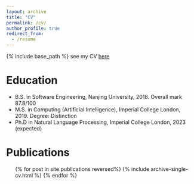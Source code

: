 ```yaml
---
layout: archive
title: "CV"
permalink: /cv/
author_profile: true
redirect_from:
  - /resume
---
```


{% include base_path %}
see my CV [here](https://nickeilf.github.io/files/My_CV.pdf)

Education
======
* B.S. in Software Engineering, Nanjing University, 2018. Overall mark 87.8/100
* M.S. in Computing (Artificial Intelligence), Imperial College London, 2019. Degree: Distinction
* Ph.D in Natural Language Processing, Imperial College London, 2023 (expected)

<!-- Work experience
======
* Summer 2015: Research Assistant
  * Github University
  * Duties included: Tagging issues
  * Supervisor: Professor Git

* Fall 2015: Research Assistant
  * Github University
  * Duties included: Merging pull requests
  * Supervisor: Professor Hub -->
  
<!-- Skills
======
* Skill 1
* Skill 2
  * Sub-skill 2.1
  * Sub-skill 2.2
  * Sub-skill 2.3
* Skill 3 -->

Publications
======
  <ul>{% for post in site.publications reversed%}
    {% include archive-single-cv.html %}
  {% endfor %}</ul>
  
<!-- Talks
======
  <ul>{% for post in site.talks %}
    {% include archive-single-talk-cv.html %}
  {% endfor %}</ul> -->
  
<!-- Teaching
======
  <ul>{% for post in site.teaching %}
    {% include archive-single-cv.html %}
  {% endfor %}</ul> -->
<!--   
Service and leadership
======
* Currently signed in to 43 different slack teams -->
